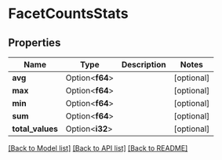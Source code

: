 # FacetCountsStats

## Properties

Name | Type | Description | Notes
------------ | ------------- | ------------- | -------------
**avg** | Option<**f64**> |  | [optional]
**max** | Option<**f64**> |  | [optional]
**min** | Option<**f64**> |  | [optional]
**sum** | Option<**f64**> |  | [optional]
**total_values** | Option<**i32**> |  | [optional]

[[Back to Model list]](../README.md#documentation-for-models) [[Back to API list]](../README.md#documentation-for-api-endpoints) [[Back to README]](../README.md)


